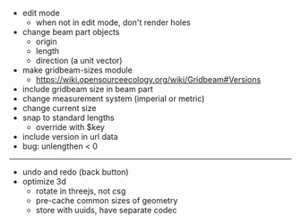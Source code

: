 - edit mode
  - when not in edit mode, don't render holes
- change beam part objects
  - origin
  - length
  - direction (a unit vector)
- make gridbeam-sizes module
  - https://wiki.opensourceecology.org/wiki/Gridbeam#Versions
- include gridbeam size in beam part
- change measurement system (imperial or metric)
- change current size
- snap to standard lengths
  - override with $key
- include version in url data
- bug: unlengthen < 0

---

- undo and redo (back button)
- optimize 3d
  - rotate in threejs, not csg
  - pre-cache common sizes of geometry
  - store with uuids, have separate codec
